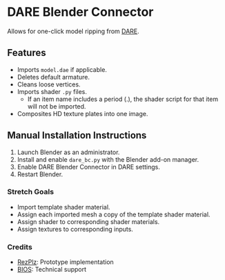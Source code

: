 # DARE Blender Connector

Allows for one-click model ripping from [DARE](https://github.com/Dcai169/Destiny-API-Ripper-Extension).

## Features

* Imports `model.dae` if applicable.
* Deletes default armature.
* Cleans loose vertices.
* Imports shader `.py` files.
  * If an item name includes a period (.), the shader script for that item will not be imported.
* Composites HD texture plates into one image.

## Manual Installation Instructions

1. Launch Blender as an administrator.
2. Install and enable `dare_bc.py` with the Blender add-on manager.
3. Enable DARE Blender Connector in DARE settings.
4. Restart Blender.

### Stretch Goals

* Import template shader material.
* Assign each imported mesh a copy of the template shader material.
* Assign shader to corresponding shader materials.
* Assign textures to corresponding inputs.

### Credits

* [RezPlz](https://github.com/ThickPython): Prototype implementation
* [BIOS](https://github.com/TiredHobgoblin): Technical support
